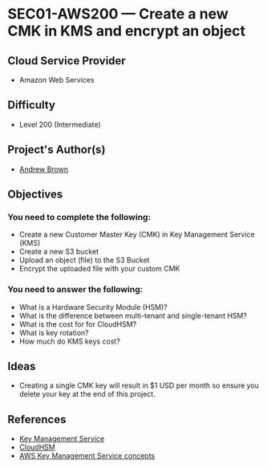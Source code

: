 # SEC01-AWS200 — Create a new CMK in KMS and encrypt an object

## Cloud Service Provider
- Amazon Web Services

## Difficulty

- Level 200 (Intermediate)

## Project's Author(s)

- [Andrew Brown](https://twitter.com/andrewbrown)

## Objectives

### You need to complete the following:

- Create a new Customer Master Key (CMK) in Key Management Service (KMS)
- Create a new S3 bucket
- Upload an object (file) to the S3 Bucket
- Encrypt the uploaded file with your custom CMK

### You need to answer the following:

- What is a Hardware Security Module (HSM)?
- What is the difference between multi-tenant and single-tenant HSM?
- What is the cost for for CloudHSM?
- What is key rotation?
- How much do KMS keys cost?

## Ideas

- Creating a single CMK key will result in $1 USD per month so ensure
  you delete your key at the end of this project.

## References

- [Key Management Service](https://aws.amazon.com/kms/)
- [CloudHSM](https://aws.amazon.com/cloudhsm/)
- [AWS Key Management Service concepts](https://docs.aws.amazon.com/kms/latest/developerguide/concepts.html)
